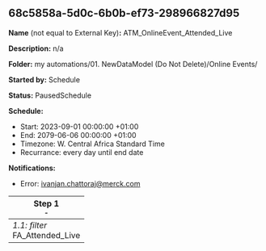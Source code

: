 ## 68c5858a-5d0c-6b0b-ef73-298966827d95

**Name** (not equal to External Key)**:** ATM_OnlineEvent_Attended_Live

**Description:** n/a

**Folder:** my automations/01. NewDataModel (Do Not Delete)/Online Events/

**Started by:** Schedule

**Status:** PausedSchedule

**Schedule:**

* Start: 2023-09-01 00:00:00 +01:00
* End: 2079-06-06 00:00:00 +01:00
* Timezone: W. Central Africa Standard Time
* Recurrance: every day until end date

**Notifications:**

* Error: ivanjan.chattoraj@merck.com

| Step 1<br>_<small>-</small>_ |
| --- |
| _1.1: filter_<br>FA_Attended_Live |
